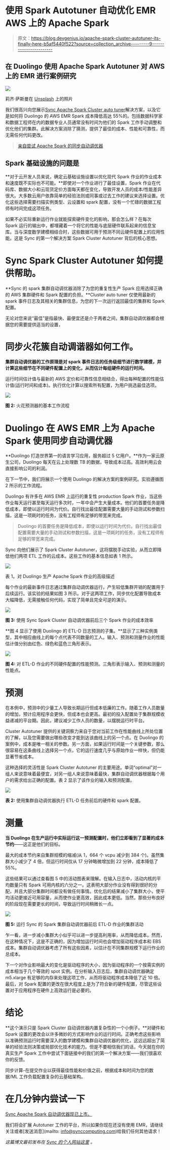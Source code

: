 # 使用 Spark Autotuner 自动优化 EMR AWS 上的 Apache Spark

> 原文：<https://blog.devgenius.io/apache-spark-cluster-autotuner-its-finally-here-b5af5440f522?source=collection_archive---------9----------------------->

## 在 Duolingo 使用 Apache Spark Autotuner 对 AWS 上的 EMR 进行案例研究

![](img/1041079686f24f7d7edc44f5655262a3.png)

莉齐·萨斯曼在 [Unsplash](https://unsplash.com?utm_source=medium&utm_medium=referral) 上的照片

我们很高兴向您展示[Sync Apache Spark Cluster auto tuner](http://www.synccomputing.com/autotuner)解决方案，以及它是如何将 Duolingo 的 AWS EMR Spark 成本降低高达 55%的。包括数据科学家和数据工程师在内的数据专业人员通常没有时间为他们的 Spark 工作手动调整和优化他们的集群。此解决方案消除了猜测，提供了最佳的成本、性能和可靠性，而无需任何代码更改。

> [亲自尝试 Apache Spark 的同步自动调优器](http://www.synccomputing.com/autotuner)

## Spark 基础设施的问题是

**对于云开发人员来说，确定云基础设施设置以优化现代 Spark 作业的作业成本和速度既不实际也不可能。**即使对一个作业进行了最佳设置，Spark 作业在代码库、数据大小和云现货定价方面每天都在变化，导致开发人员的成本/性能差异很大。大多数云用户依靠简单的经验法则或同事或过去工作的建议来选择设置。优化这些选择需要扫描实例类型、云设置和 spark 配置，没有一个忙碌的数据工程师有时间完成这项任务。

如果不必实际重新运行作业就能探索硬件变化的影响，那会怎么样？在每次 Spark 运行的输出中，都埋藏着一个将它的性能与底层硬件联系起来的信息宝库。当与深度数学建模相结合时，这些数据可用于预测不同云硬件配置上的应用性能。这是 Sync 的第一个解决方案 Spark Cluster Autotuner 背后的核心思想。

# Sync Spark Cluster Autotuner 如何提供帮助。

**Sync 的 spark 集群自动调优器消除了为您的重复性生产 Spark 应用选择正确的 AWS 集群硬件和 Spark 配置的负担。**Cluster auto tuner 仅使用最新的 spark 事件日志及其相关的集群信息，为您的下一次运行返回最佳的集群和 Spark 配置。

无论对您来说“最佳”是指最快、最便宜还是介于两者之间，集群自动调优器都会根据您的需要提供适当的设置，

# 同步火花簇自动调谐器如何工作。

**集群自动调优器的工作原理是对 spark 事件日志的任务级细节进行数学建模，并计算这些细节在不同硬件配置上的变化，从而估计每组硬件的运行时间。**

运行时间估计值与最新的 AWS 定价和可靠性信息相结合，得出每种配置的性能估计值(运行时间和成本)。执行优化计算以搜索所有配置，为用户挑选最佳选项。

![](img/f79bef8f99bb63f36629c832680a6e7c.png)

**图 2:** 火花预测器的基本工作流程

# Duolingo 在 AWS EMR 上为 Apache Spark 使用同步自动调优器

**Duolingo 打造世界第一的语言学习应用，服务超过 5 亿用户。**作为一家云原生公司，Duolingo 每天在云上处理数 TB 的数据，导致成本过高。高效利用云会直接影响公司的利润。

在下一节中，我们将展示一个使用 Duolingo 的解决方案的案例研究。实验遵循图 2 所示的工作流程。

Duolingo 有许多在 AWS EMR 上运行的重复性 production Spark 作业，当这些作业每天运行甚至每天运行多次时，一年中会产生大量成本。他们的首要任务是降低成本，即使以运行时间为代价。自行找出最佳配置需要大量的手动测试和参数扫描，这是一项耗时的任务，没有工程师有足够的带宽来完成。

> Duolingo 的首要任务是降低成本，即使以运行时间为代价。自行找出最佳配置需要大量的手动测试和参数扫描，这是一项耗时的任务，没有工程师有足够的带宽来完成。

Sync 向他们展示了 Spark Cluster Autotuner，这将摆脱手动实验，从而立即降低他们两项 ETL 工作的云成本。这些工作的基本信息如表 1 所示。

![](img/afb5d0b4ac4a76fb0f8b9797ed752011.png)

表 1。对 Duolingo 生产 Apache Spark 作业的高级描述

每个作业的最新事件日志通过集群自动调优器运行，产生较低集群开销的配置用于后续运行。该实验的结果如图 3 所示。对于这两项工作，同步优化配置导致成本大幅降低，无需接触任何代码，实现了简单且完全可逆的演示。

![](img/a8f48967806222cf88ffabcde2bcd4ce.png)

**图 3:** 使用 Sync Spark Cluster 自动调优器前后三个 Spark 作业的成本效率

**图 4 显示了使用 Duolingo 的 ETL-D 日志预测的子集。**显示了三种实例类型，其中相应曲线上的每个点代表不同数量的工人。输入、预测和测量作业的性能估计值分别由红色、绿色和蓝色三角形表示。

![](img/dfb293d1fa25728143730b7d1b04f387.png)

**图 4:** 对 ETL-D 作业的不同硬件配置的性能预测。三角形表示输入、预测和测量的性能点。

# 预测

在本例中，预测中的少量工人导致长期运行但成本低廉的工作。随着工作人员数量的增加，预计应用程序会更快，但成本也会更高。最初的投入配置处于集群规模收益递减的平台期。因此，建议减少工作人员的数量，以摆脱运行时平台。

Cluster Autotuner 提供的关键洞察力来自于您对当前工作在性能曲线上所处位置的了解，以及您需要做出哪些改变才能到达该曲线上的另一个点。在 Duolingo 的案例中，成本是唯一相关的参数。另一方面，如果运行时间是一个关键参数，那么很容易在这条曲线上选择另一个点，它的运行速度几乎与原始作业一样快，但仍能显著节省成本。

这种选择的灵活性是 Spark Cluster Autotuner 的主要用途。单词“optimal”对一组人来说意味着最便宜，对另一组人来说意味着最快，集群自动调优器根据每个用户的需求给出正确的配置。表 2 显示了该作业的输入和预测配置。

![](img/c2261d14064c4c75744a2252a9b8f5b0.png)

**表 2:** 使用集群自动调优器执行 ETL-D 任务前后的硬件和 spark 配置。

# 测量

**当 Duolingo 在生产运行中实际运行这一预测配置时，他们立即看到了显著的成本节约**——这正是他们的目标。

最大的成本节约来自集群规模的缩减(从 1，664 个 vcpu 减少到 384 个)。虽然集群大小减少了 4 倍，但运行时间仅从 17 分钟略微增加到 22 分钟，成本降低了 55%。

这些结果可以通过查看图 5 中的活动图表来理解。在输入日志中，活动内核的平均数量只有 Spark 可用内核的六分之一。这表明大部分作业没有得到很好的分配，并且大部分集群时间都没有做任何事情。优化后的结果减小了集群大小，使平均活动更接近可用容量，从而使作业更高效，因此成本更低。当然，那些分布良好的阶段现在需要更长的时间，导致运行时间稍微长一点。

![](img/89fa7ed088219e2ff5d0e74368381297.png)

**图 5:** 运行 Sync 的 Spark 集群自动调优器前后 ETL-D 作业的集群活动

乍一看，进一步减小集群大小似乎可以进一步提高利用率，从而降低成本。然而，在这种情况下，这是不正确的，因为增加运行时间也会增加驱动程序成本和 EBS 成本。集群自动调优器考虑了所有这些因素，以估计在不同集群规模下运行作业的总成本。

下一个对作业影响最大的变化是驱动程序的大小，因为驱动程序的一个按需实例的成本相当于几个等效的 spot 实例。在分析输入日志后，集群自动调优器确定 m5.xlarge 有足够的内存来处理这项工作，从而将驱动程序成本降低了近 10 倍。最后，对 Spark 配置的更改在很大程度上是为了符合新的硬件配置，尽管这些设置对于应用程序在硬件上高效运行是必要的。

# 结论

**这个演示只是 Spark Cluster 自动调优器内置复杂性的一个小例子。**对硬件和 Spark 设置的更改会以许多微妙的方式影响作业的运行时间。正确考虑这些影响以准确预测运行时需要深入的数学建模和集群自动调优器的优化，这远远超出了简单的经验法则决策或局部优化技术的能力。但是不要相信我们的话，今天就在你的真实生产 Spark 工作中尝试下面链接中的我们的第一个解决方案——我们很喜欢你的反馈。

同步计算-在提交作业以获得最佳性能和价值之前，根据成本和时间为您的数据/ML 工作负载配置复杂的云基础架构。

# 在几分钟内尝试一下

[Sync Apache Spark 自动调优器现已上市。](https://www.synccomputing.com/autotuner)

我们将会扩展 Autotuner 工作的平台，所以如果你现在还没有使用 EMR，请继续关注或者[发送消息](mailto: info@synccomputing.com)给我们任何其他请求！

*这篇博文最初发布在* [*Sync 的个人网站这里*](https://synccomputing.com/case-studies/duolingo/) *。*